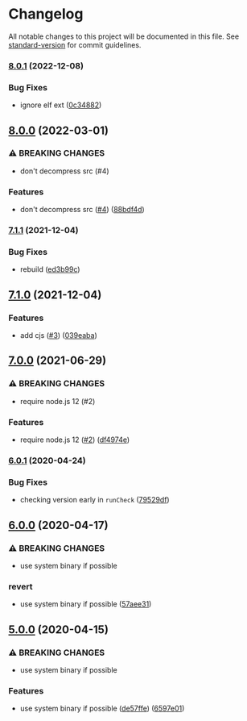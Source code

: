 # Changelog

All notable changes to this project will be documented in this file. See [standard-version](https://github.com/conventional-changelog/standard-version) for commit guidelines.

### [8.0.1](https://github.com/mole-inc/bin-wrapper/compare/v8.0.0...v8.0.1) (2022-12-08)


### Bug Fixes

* ignore elf ext ([0c34882](https://github.com/mole-inc/bin-wrapper/commit/0c34882ad85a67d5fd9c8104d0d955a70f7df525))

## [8.0.0](https://github.com/mole-inc/bin-wrapper/compare/v7.1.1...v8.0.0) (2022-03-01)


### ⚠ BREAKING CHANGES

* don't decompress src (#4)

### Features

* don't decompress src ([#4](https://github.com/mole-inc/bin-wrapper/issues/4)) ([88bdf4d](https://github.com/mole-inc/bin-wrapper/commit/88bdf4ddceac67a17e2b34a7099be2669072b106))

### [7.1.1](https://github.com/mole-inc/bin-wrapper/compare/v7.1.0...v7.1.1) (2021-12-04)


### Bug Fixes

* rebuild ([ed3b99c](https://github.com/mole-inc/bin-wrapper/commit/ed3b99ca31fa40611058a5973ecddcf84ed30e80))

## [7.1.0](https://github.com/mole-inc/bin-wrapper/compare/v7.0.0...v7.1.0) (2021-12-04)


### Features

* add cjs ([#3](https://github.com/mole-inc/bin-wrapper/issues/3)) ([039eaba](https://github.com/mole-inc/bin-wrapper/commit/039eabab2f4dbbec103f3329f182e75b95dec141))

## [7.0.0](https://github.com/mole-inc/bin-wrapper/compare/v6.0.1...v7.0.0) (2021-06-29)


### ⚠ BREAKING CHANGES

* require node.js 12 (#2)

### Features

* require node.js 12 ([#2](https://github.com/mole-inc/bin-wrapper/issues/2)) ([df4974e](https://github.com/mole-inc/bin-wrapper/commit/df4974e42569d140bb7f509c94925f1ca18a72cc))

### [6.0.1](https://github.com/mole-inc/bin-wrapper/compare/v6.0.0...v6.0.1) (2020-04-24)


### Bug Fixes

* checking version early in `runCheck` ([79529df](https://github.com/mole-inc/bin-wrapper/commit/79529dfef4d71b5ef4454f7f1f610f29f84d6332))

## [6.0.0](https://github.com/mole-inc/bin-wrapper/compare/v5.0.0...v6.0.0) (2020-04-17)


### ⚠ BREAKING CHANGES

* use system binary if possible

### revert

* use system binary if possible ([57aee31](https://github.com/mole-inc/bin-wrapper/commit/57aee3133875fe4e5d77f80c64f667878c0dee51))

## [5.0.0](https://github.com/mole-inc/bin-wrapper/compare/v4.1.0...v5.0.0) (2020-04-15)


### ⚠ BREAKING CHANGES

* use system binary if possible

### Features

* use system binary if possible ([de57ffe](https://github.com/mole-inc/bin-wrapper/commit/de57ffe157ca0b29647907b65a11c12aa1a3d3ff)) ([6597e01](https://github.com/mole-inc/bin-wrapper/commit/6597e014ec7ca8be35a37497276a04b043d531c4))
